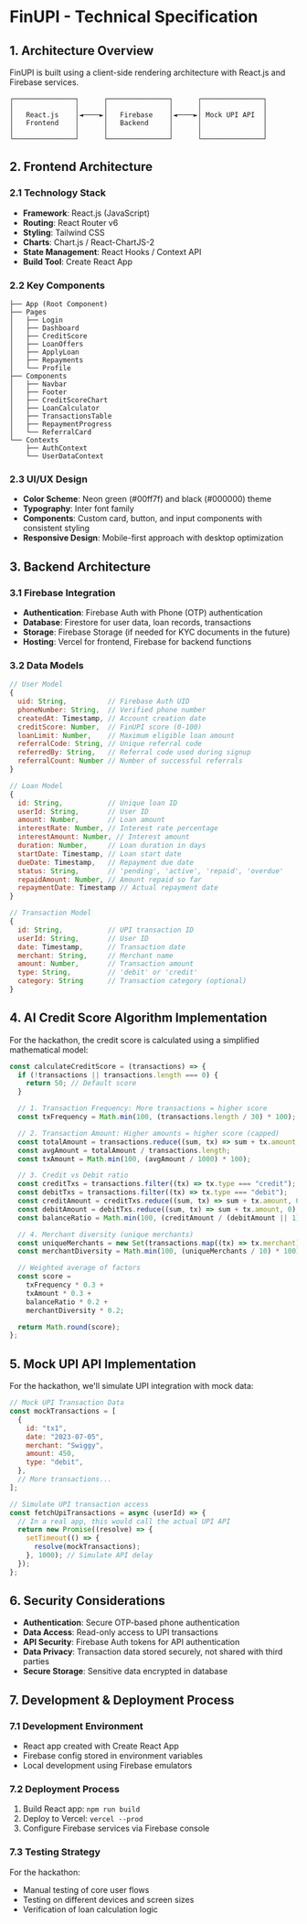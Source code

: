 # FinUPI - Technical Specification

## 1. Architecture Overview

FinUPI is built using a client-side rendering architecture with React.js and Firebase services.

```
┌───────────────┐      ┌───────────────┐      ┌───────────────┐
│               │      │               │      │               │
│   React.js    │◄────►│   Firebase    │◄────►│ Mock UPI API  │
│   Frontend    │      │   Backend     │      │               │
│               │      │               │      │               │
└───────────────┘      └───────────────┘      └───────────────┘
```

## 2. Frontend Architecture

### 2.1 Technology Stack

- **Framework**: React.js (JavaScript)
- **Routing**: React Router v6
- **Styling**: Tailwind CSS
- **Charts**: Chart.js / React-ChartJS-2
- **State Management**: React Hooks / Context API
- **Build Tool**: Create React App

### 2.2 Key Components

```
├── App (Root Component)
├── Pages
│   ├── Login
│   ├── Dashboard
│   ├── CreditScore
│   ├── LoanOffers
│   ├── ApplyLoan
│   ├── Repayments
│   └── Profile
├── Components
│   ├── Navbar
│   ├── Footer
│   ├── CreditScoreChart
│   ├── LoanCalculator
│   ├── TransactionsTable
│   ├── RepaymentProgress
│   └── ReferralCard
└── Contexts
    ├── AuthContext
    └── UserDataContext
```

### 2.3 UI/UX Design

- **Color Scheme**: Neon green (#00ff7f) and black (#000000) theme
- **Typography**: Inter font family
- **Components**: Custom card, button, and input components with consistent styling
- **Responsive Design**: Mobile-first approach with desktop optimization

## 3. Backend Architecture

### 3.1 Firebase Integration

- **Authentication**: Firebase Auth with Phone (OTP) authentication
- **Database**: Firestore for user data, loan records, transactions
- **Storage**: Firebase Storage (if needed for KYC documents in the future)
- **Hosting**: Vercel for frontend, Firebase for backend functions

### 3.2 Data Models

```javascript
// User Model
{
  uid: String,          // Firebase Auth UID
  phoneNumber: String,  // Verified phone number
  createdAt: Timestamp, // Account creation date
  creditScore: Number,  // FinUPI score (0-100)
  loanLimit: Number,    // Maximum eligible loan amount
  referralCode: String, // Unique referral code
  referredBy: String,   // Referral code used during signup
  referralCount: Number // Number of successful referrals
}

// Loan Model
{
  id: String,           // Unique loan ID
  userId: String,       // User ID
  amount: Number,       // Loan amount
  interestRate: Number, // Interest rate percentage
  interestAmount: Number, // Interest amount
  duration: Number,     // Loan duration in days
  startDate: Timestamp, // Loan start date
  dueDate: Timestamp,   // Repayment due date
  status: String,       // 'pending', 'active', 'repaid', 'overdue'
  repaidAmount: Number, // Amount repaid so far
  repaymentDate: Timestamp // Actual repayment date
}

// Transaction Model
{
  id: String,           // UPI transaction ID
  userId: String,       // User ID
  date: Timestamp,      // Transaction date
  merchant: String,     // Merchant name
  amount: Number,       // Transaction amount
  type: String,         // 'debit' or 'credit'
  category: String      // Transaction category (optional)
}
```

## 4. AI Credit Score Algorithm Implementation

For the hackathon, the credit score is calculated using a simplified mathematical model:

```javascript
const calculateCreditScore = (transactions) => {
  if (!transactions || transactions.length === 0) {
    return 50; // Default score
  }

  // 1. Transaction Frequency: More transactions = higher score
  const txFrequency = Math.min(100, (transactions.length / 30) * 100);

  // 2. Transaction Amount: Higher amounts = higher score (capped)
  const totalAmount = transactions.reduce((sum, tx) => sum + tx.amount, 0);
  const avgAmount = totalAmount / transactions.length;
  const txAmount = Math.min(100, (avgAmount / 1000) * 100);

  // 3. Credit vs Debit ratio
  const creditTxs = transactions.filter((tx) => tx.type === "credit");
  const debitTxs = transactions.filter((tx) => tx.type === "debit");
  const creditAmount = creditTxs.reduce((sum, tx) => sum + tx.amount, 0);
  const debitAmount = debitTxs.reduce((sum, tx) => sum + tx.amount, 0);
  const balanceRatio = Math.min(100, (creditAmount / (debitAmount || 1)) * 50);

  // 4. Merchant diversity (unique merchants)
  const uniqueMerchants = new Set(transactions.map((tx) => tx.merchant)).size;
  const merchantDiversity = Math.min(100, (uniqueMerchants / 10) * 100);

  // Weighted average of factors
  const score =
    txFrequency * 0.3 +
    txAmount * 0.3 +
    balanceRatio * 0.2 +
    merchantDiversity * 0.2;

  return Math.round(score);
};
```

## 5. Mock UPI API Implementation

For the hackathon, we'll simulate UPI integration with mock data:

```javascript
// Mock UPI Transaction Data
const mockTransactions = [
  {
    id: "tx1",
    date: "2023-07-05",
    merchant: "Swiggy",
    amount: 450,
    type: "debit",
  },
  // More transactions...
];

// Simulate UPI transaction access
const fetchUpiTransactions = async (userId) => {
  // In a real app, this would call the actual UPI API
  return new Promise((resolve) => {
    setTimeout(() => {
      resolve(mockTransactions);
    }, 1000); // Simulate API delay
  });
};
```

## 6. Security Considerations

- **Authentication**: Secure OTP-based phone authentication
- **Data Access**: Read-only access to UPI transactions
- **API Security**: Firebase Auth tokens for API authentication
- **Data Privacy**: Transaction data stored securely, not shared with third parties
- **Secure Storage**: Sensitive data encrypted in database

## 7. Development & Deployment Process

### 7.1 Development Environment

- React app created with Create React App
- Firebase config stored in environment variables
- Local development using Firebase emulators

### 7.2 Deployment Process

1. Build React app: `npm run build`
2. Deploy to Vercel: `vercel --prod`
3. Configure Firebase services via Firebase console

### 7.3 Testing Strategy

For the hackathon:

- Manual testing of core user flows
- Testing on different devices and screen sizes
- Verification of loan calculation logic
